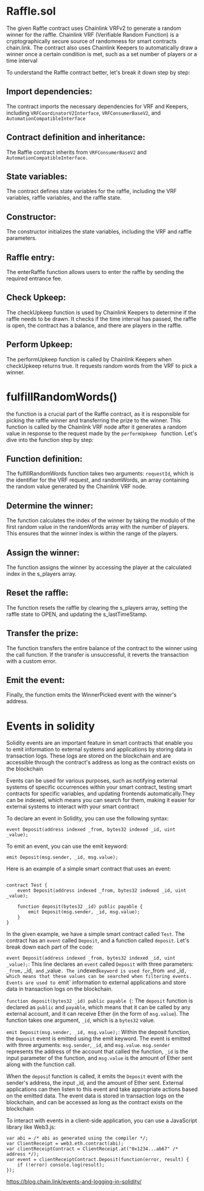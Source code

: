 # Raffle.sol

The given Raffle contract uses Chainlink VRFv2 to generate a random winner for the raffle. Chainlink VRF (Verifiable Random Function) is a cryptographically secure source of randomness for smart contracts chain.link. The contract also uses Chainlink Keepers to automatically draw a winner once a certain condition is met, such as a set number of players or a time interval

To understand the Raffle contract better, let's break it down step by step:

## Import dependencies:

The contract imports the necessary dependencies for VRF and Keepers, including `VRFCoordinatorV2Interface`, `VRFConsumerBaseV2`, and `AutomationCompatibleInterface`

## Contract definition and inheritance:

The Raffle contract inherits from `VRFConsumerBaseV2` and `AutomationCompatibleInterface.`

## State variables:

The contract defines state variables for the raffle, including the VRF variables, raffle variables, and the raffle state.

## Constructor:

The constructor initializes the state variables, including the VRF and raffle parameters.

## Raffle entry:

The enterRaffle function allows users to enter the raffle by sending the required entrance fee.

## Check Upkeep:

The checkUpkeep function is used by Chainlink Keepers to determine if the raffle needs to be drawn. It checks if the time interval has passed, the raffle is open, the contract has a balance, and there are players in the raffle.

## Perform Upkeep:

The performUpkeep function is called by Chainlink Keepers when checkUpkeep returns true. It requests random words from the VRF to pick a winner.

# fulfillRandomWords()

the function is a crucial part of the Raffle contract, as it is responsible for picking the raffle winner and transferring the prize to the winner. This function is called by the Chainlink VRF node after it generates a random value in response to the request made by the `performUpkeep ` function. Let's dive into the function step by step:

## Function definition:

The fulfillRandomWords function takes two arguments: `requestId`, which is the identifier for the VRF request, and randomWords, an array containing the random value generated by the Chainlink VRF node.

## Determine the winner:

The function calculates the index of the winner by taking the modulo of the first random value in the randomWords array with the number of players. This ensures that the winner index is within the range of the players.

## Assign the winner:

The function assigns the winner by accessing the player at the calculated index in the s_players array.

## Reset the raffle:

The function resets the raffle by clearing the s_players array, setting the raffle state to OPEN, and updating the s_lastTimeStamp.

## Transfer the prize:

The function transfers the entire balance of the contract to the winner using the call function. If the transfer is unsuccessful, it reverts the transaction with a custom error.

## Emit the event:

Finally, the function emits the WinnerPicked event with the winner's address.

# Events in solidity

Solidity events are an important feature in smart contracts that enable you to emit information to external systems and applications by storing data in transaction logs. These logs are stored on the blockchain and are accessible through the contract's address as long as the contract exists on the blockchain

Events can be used for various purposes, such as notifying external systems of specific occurrences within your smart contract, testing smart contracts for specific variables, and updating frontends automatically.They can be indexed, which means you can search for them, making it easier for external systems to interact with your smart contract

To declare an event in Solidity, you can use the following syntax:

```
event Deposit(address indexed _from, bytes32 indexed _id, uint _value);
```

To emit an event, you can use the emit keyword:

```
emit Deposit(msg.sender, _id, msg.value);
```

Here is an example of a simple smart contract that uses an event:

```pragma solidity ^0.5.0;

contract Test {
    event Deposit(address indexed _from, bytes32 indexed _id, uint _value);

    function deposit(bytes32 _id) public payable {
        emit Deposit(msg.sender, _id, msg.value);
    }
}
```

In the given example, we have a simple smart contract called `Test`. The contract has an `event` called `Deposit`, and a function called `deposit`. Let's break down each part of the code:

`event Deposit(address indexed _from, bytes32 indexed _id, uint _value);`: This line declares an `event` called `Deposit` with three parameters:` _from,` \_id,` and` \_value`. The i`ndexed`keyword is used for`\_from` and` \_id`, which means that these values can be searched when filtering events. Events are used to `emit` information to external applications and store data in transaction logs on the blockchain.

`function deposit(bytes32 _id) public payable {`: The `deposit` function is declared as `public` and `payable`, which means that it can be called by any external account, and it can receive Ether (in the form of `msg.value`). The function takes one argument, `_id`, which is a `bytes32` value.

`emit Deposit(msg.sender, _id, msg.value);`: Within the deposit function, the `Deposit` event is emitted using the emit keyword. The event is emitted with three arguments: `msg.sender`, `_id`, and `msg.value`. `msg.sender` represents the address of the account that called the function, `_id` is the input parameter of the function, and `msg.value` is the amount of Ether sent along with the function call.

When the `deposi`t function is called, it emits the `Deposit` event with the sender's address, the input \_id, and the amount of Ether sent. External applications can then listen to this event and take appropriate actions based on the emitted data. The event data is stored in transaction logs on the blockchain, and can be accessed as long as the contract exists on the blockchain

To interact with events in a client-side application, you can use a JavaScript library like Web3.js:

```
var abi = /* abi as generated using the compiler */;
var ClientReceipt = web3.eth.contract(abi);
var clientReceiptContract = ClientReceipt.at("0x1234...ab67" /* address */);
var event = clientReceiptContract.Deposit(function(error, result) {
    if (!error) console.log(result);
});
```

https://blog.chain.link/events-and-logging-in-solidity/
